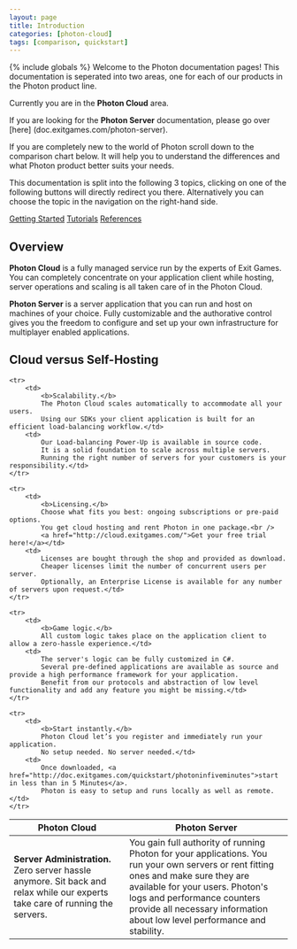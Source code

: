 ```yaml
---
layout: page
title: Introduction
categories: [photon-cloud]
tags: [comparison, quickstart]
---
```


{% include globals %}
Welcome to the Photon documentation pages!
This documentation is seperated into two areas, one for each of our products in the Photon product line.

Currently you are in the <strong>Photon Cloud</strong> area.

If you are looking for the <strong>Photon Server</strong> documentation, please go over [here] (doc.exitgames.com/photon-server).

If you are completely new to the world of Photon scroll down to the comparison chart below. It will help you to understand the differences and what Photon product better suits your needs.

This documentation is split into the following 3 topics, clicking on one of the following buttons will directly redirect you there. 
Alternatively you can choose the topic in the navigation on the right-hand side.


<div class="aC">
<a href="/FirstSteps" class="button cloud mR">Getting Started</a>
<a href="url" class="button cloud mR">Tutorials</a>
<a href="url" class="button cloud mR">References</a>
</div>


## Overview
<p>
<strong>Photon Cloud</strong> is a fully managed service run by the experts of Exit
Games. You can completely concentrate on your application client while
hosting, server operations and scaling is all taken care of in the
Photon Cloud.
</p>

<p>
<strong>Photon Server</strong> is a server application that you can run and host on 
machines of your choice. Fully customizable and the authorative control 
gives you the freedom to configure and set up your own infrastructure 
for multiplayer enabled applications.
</p>

## Cloud versus Self-Hosting

<table>
<thead>
    <tr>
        <th>Photon Cloud</th>
        <th>Photon Server</th>
    </tr>
</thead>

<tbody>
    <tr>
        <td>
            <b>Server Administration.</b>
            Zero server hassle anymore.
            Sit back and relax while our experts take care of running the servers.</td>
        <td>
            You gain full authority of running Photon for your applications.
            You run your own servers or rent fitting ones and make sure they are available for your users.
            Photon's logs and performance counters provide all necessary information about low level performance and stability.</td>
    </tr>

    <tr>
        <td>
            <b>Scalability.</b>
            The Photon Cloud scales automatically to accommodate all your users.
            Using our SDKs your client application is built for an efficient load-balancing workflow.</td>
        <td>
            Our Load-balancing Power-Up is available in source code.
            It is a solid foundation to scale across multiple servers.
            Running the right number of servers for your customers is your responsibility.</td>
    </tr>

    <tr>
        <td>
            <b>Licensing.</b>
            Choose what fits you best: ongoing subscriptions or pre-paid options.
            You get cloud hosting and rent Photon in one package.<br />
            <a href="http://cloud.exitgames.com/">Get your free trial here!</a></td>
        <td>
            Licenses are bought through the shop and provided as download.
            Cheaper licenses limit the number of concurrent users per server.
            Optionally, an Enterprise License is available for any number of servers upon request.</td>
    </tr>

    <tr>
        <td>
            <b>Game logic.</b>
            All custom logic takes place on the application client to allow a zero-hassle experience.</td>
        <td>
            The server's logic can be fully customized in C#.
            Several pre-defined applications are available as source and provide a high performance framework for your application.
            Benefit from our protocols and abstraction of low level functionality and add any feature you might be missing.</td>
    </tr>

    <tr>
        <td>
            <b>Start instantly.</b>
            Photon Cloud let’s you register and immediately run your application.
            No setup needed. No server needed.</td>
        <td>
            Once downloaded, <a href="http://doc.exitgames.com/quickstart/photoninfiveminutes">start in less than in 5 Minutes</a>.
            Photon is easy to setup and runs locally as well as remote.</td>
    </tr>
</tbody>
</table>

